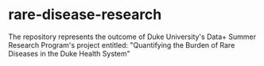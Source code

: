 # rare-disease-research
The repository represents the outcome of Duke University's Data+ Summer Research Program's project entitled: "Quantifying the Burden of Rare Diseases in the Duke Health System"
